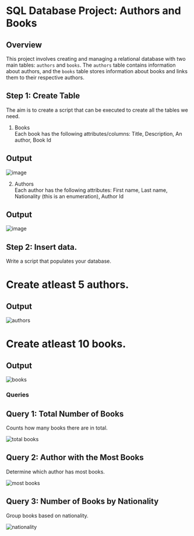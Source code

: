 # SQL Database Project: Authors and Books

## Overview

This project involves creating and managing a relational database with two main tables: `authors` and `books`. The `authors` table contains information about authors, and the `books` table stores information about books and links them to their respective authors.


## Step 1: Create Table  

The aim is to create a script that can be executed to create all the tables we need.	  

1. Books  
Each book has the following attributes/columns: Title, Description, An author, Book Id

## Output

![image](https://github.com/user-attachments/assets/d6d37b57-f091-45ad-aa6f-5d4a043267df)


2. Authors  
Each author has the following attributes:  First name,  Last name,  Nationality (this is an enumeration), Author Id  

## Output
![image](https://github.com/user-attachments/assets/71b90404-2e76-404f-9ed1-d89bacc2c516)




## Step 2: Insert data.  

 Write a script that populates your database.  

# Create atleast 5 authors.  

## Output 
![authors](https://github.com/user-attachments/assets/ace6d72f-1029-4a40-a8d7-93b6205fd822)

# Create atleast 10 books.

## Output
![books](https://github.com/user-attachments/assets/49bf1619-7f0c-44fc-8ac4-9eb75dee7d4c)


  

### Queries
## Query 1: Total Number of Books
Counts how many books there are in total.  

![total books](https://github.com/user-attachments/assets/2da46799-4724-4eb8-bcd5-52c970464b3b)

## Query 2: Author with the Most Books
Determine which author has most books.


![most books](https://github.com/user-attachments/assets/b37e5061-345e-45eb-8656-85274ef4acd9)


## Query 3: Number of Books by Nationality
Group books based on nationality.

![nationality](https://github.com/user-attachments/assets/d8666933-c62e-451a-9513-3e976095652e)

